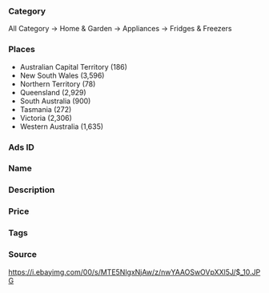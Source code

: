 ### Category
All Category -> Home & Garden -> Appliances -> Fridges & Freezers

### Places
- Australian Capital Territory (186)
- New South Wales (3,596)
- Northern Territory (78)
- Queensland (2,929)
- South Australia (900)
- Tasmania (272)
- Victoria (2,306)
- Western Australia (1,635)

### Ads ID
### Name
### Description
### Price
### Tags
### Source 

https://i.ebayimg.com/00/s/MTE5NlgxNjAw/z/nwYAAOSwOVpXXl5J/$_10.JPG




